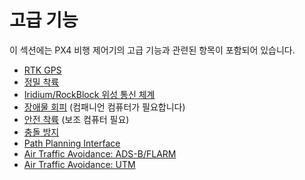 # 고급 기능

이 섹션에는 PX4 비행 제어기의 고급 기능과 관련된 항목이 포함되어 있습니다.

* [RTK GPS](../advanced_features/rtk-gps.md)
* [정밀 착륙](../advanced_features/precland.md)
* [Iridium/RockBlock 위성 통신 체계](../advanced_features/satcom_roadblock.md)
* [장애물 회피](../computer_vision/obstacle_avoidance.md) (컴패니언 컴퓨터가 필요합니다)
* [안전 착륙](../computer_vision/safe_landing.md) (보조 컴퓨터 필요)
* [충돌 방지](../computer_vision/collision_prevention.md)
* [Path Planning Interface](../computer_vision/path_planning_interface.md)
* [Air Traffic Avoidance: ADS-B/FLARM](../advanced_features/traffic_avoidance_adsb.md)
* [Air Traffic Avoidance: UTM](../advanced_features/traffic_avoidance_utm.md)